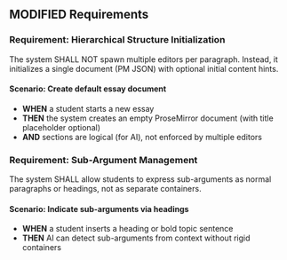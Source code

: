 ## MODIFIED Requirements
### Requirement: Hierarchical Structure Initialization
The system SHALL NOT spawn multiple editors per paragraph. Instead, it initializes a single document (PM JSON) with optional initial content hints.

#### Scenario: Create default essay document
- **WHEN** a student starts a new essay
- **THEN** the system creates an empty ProseMirror document (with title placeholder optional)
- **AND** sections are logical (for AI), not enforced by multiple editors

### Requirement: Sub-Argument Management
The system SHALL allow students to express sub-arguments as normal paragraphs or headings, not as separate containers.

#### Scenario: Indicate sub-arguments via headings
- **WHEN** a student inserts a heading or bold topic sentence
- **THEN** AI can detect sub-arguments from context without rigid containers


